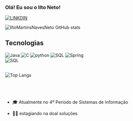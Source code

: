 
### Olá! Eu sou o Ilto Neto!

[![LINKDIN](https://img.shields.io/badge/LinkedIn-0077B5?style=for-the-badge&logo=linkedin&logoColor=white
)](https://www.linkedin.com/in/iltomartinsnavesneto/)

![IltoMartinsNavesNeto GitHub stats](https://github-readme-stats.vercel.app/api?username=IltoMartinsNavesNeto&show_icons=true&theme=dark)

## Tecnologias

<div>
    <img align="center" alt="Java" src="https://img.shields.io/badge/Java-ED8B00?style=for-the-badge&logo=openjdk&logoColor=white"/>
    <img align="center" alt="C" src="https://img.shields.io/badge/C-00599C?style=for-the-badge&logo=c&logoColor=white"/>
    <img align="center" alt="python" src="https://img.shields.io/badge/Python-3776AB?style=for-the-badge&logo=python&logoColor=white"/>
    <img align="center" alt="SQL" src="https://img.shields.io/badge/MySQL-00000F?style=for-the-badge&logo=mysql&logoColor=whitee"/>
    <img align="center" alt="Spring" src="https://img.shields.io/badge/Spring-6DB33F?style=for-the-badge&logo=spring&logoColor=white"/> <br>
    <img align="center" alt="SQL" src="https://img.shields.io/badge/Oracle_SQL-F80000?style=for-the-badge&logo=oracle&logoColor=white"/> <br>
    <br>

![Top Langs](https://github-readme-stats.vercel.app/api/top-langs/?username=IltoMartinsNavesNeto&size_weight=0.5&count_weight=0.5)
</div><br>

#
- 🎓 Atualmente no 4º Periodo de Sistemas de Informação

- 👨‍💻 estagiando na doal soluções 
